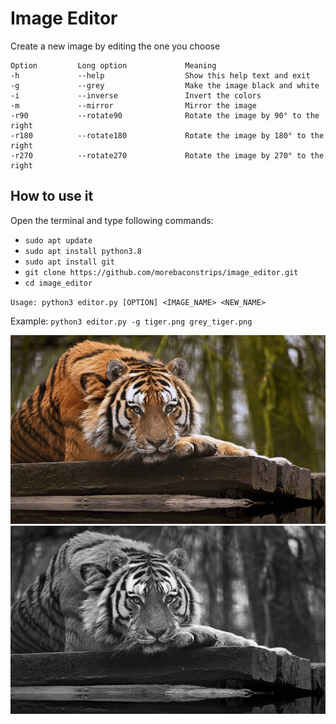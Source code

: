 # Image Editor
Create a new image by editing the one you choose


```
Option         Long option             Meaning
-h             --help                  Show this help text and exit
-g             --grey                  Make the image black and white
-i             --inverse               Invert the colors
-m             --mirror                Mirror the image
-r90           --rotate90              Rotate the image by 90° to the right
-r180          --rotate180             Rotate the image by 180° to the right
-r270          --rotate270             Rotate the image by 270° to the right
```

## How to use it

Open the terminal and type following commands:

- `sudo apt update`
- `sudo apt install python3.8`
- `sudo apt install git`
- `git clone https://github.com/morebaconstrips/image_editor.git`
- `cd image_editor`


`Usage: python3 editor.py [OPTION] <IMAGE_NAME> <NEW_NAME>`

Example: `python3 editor.py -g tiger.png grey_tiger.png`


![alt text](tiger.png  "tiger.png")
![alt text](grey_tiger.png  "grey_tiger.png")

